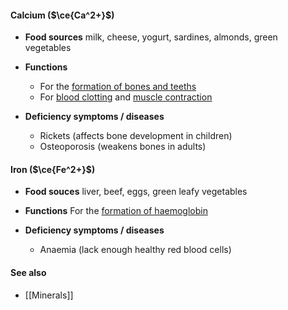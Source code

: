 #### Calcium ($\ce{Ca^2+}$)

- **Food sources**
  milk, cheese, yogurt, sardines, almonds, green vegetables

- **Functions**
	- For the <u>formation of bones and teeths</u>
	- For <u>blood clotting</u> and <u>muscle contraction</u>

- **Deficiency symptoms / diseases**
	- Rickets (affects bone development in children)
	- Osteoporosis (weakens bones in adults)

#### Iron ($\ce{Fe^2+}$)

- **Food souces**
  liver, beef, eggs, green leafy vegetables

- **Functions**
  For the <u>formation of haemoglobin</u>

- **Deficiency symptoms / diseases**
	- Anaemia (lack enough healthy red blood cells)

#### See also
- [[Minerals]]